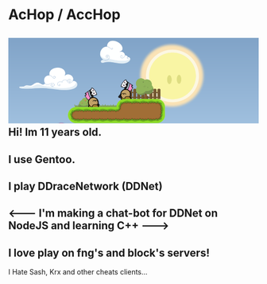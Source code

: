 # AcHop / AccHop

![ddnet](https://github.com/XwEworD/XwEworD/blob/main/ddnet.png)
Hi! Im 11 years old.
---
I use Gentoo.
---
I play DDraceNetwork (DDNet)
---
<---
I'm making a chat-bot for DDNet on NodeJS and learning C++
--->
---
I love play on fng's and block's servers!
---
I Hate Sash, Krx and other cheats clients...
